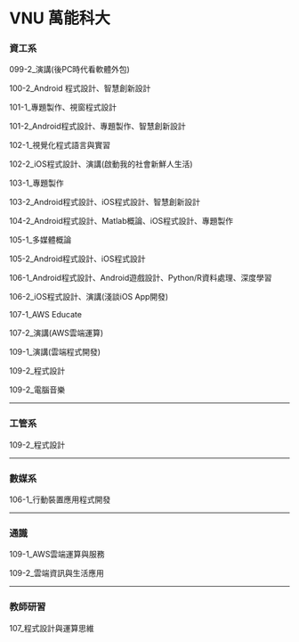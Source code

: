 # VNU 萬能科大

### 資工系

099-2_演講(後PC時代看軟體外包)

100-2_Android 程式設計、智慧創新設計

101-1_專題製作、視窗程式設計

101-2_Android程式設計、專題製作、智慧創新設計

102-1_視覺化程式語言與實習

102-2_iOS程式設計、演講(啟動我的社會新鮮人生活)

103-1_專題製作

103-2_Android程式設計、iOS程式設計、智慧創新設計

104-2_Android程式設計、Matlab概論、iOS程式設計、專題製作

105-1_多媒體概論

105-2_Android程式設計、iOS程式設計

106-1_Android程式設計、Android遊戲設計、Python/R資料處理、深度學習

106-2_iOS程式設計、演講(淺談iOS App開發)

107-1_AWS Educate

107-2_演講(AWS雲端運算)

109-1_演講(雲端程式開發)

109-2_程式設計

109-2_電腦音樂

---
### 工管系

109-2_程式設計

---
### 數媒系

106-1_行動裝置應用程式開發

---
### 通識

109-1_AWS雲端運算與服務

109-2_雲端資訊與生活應用

---
### 教師研習

107_程式設計與運算思維
